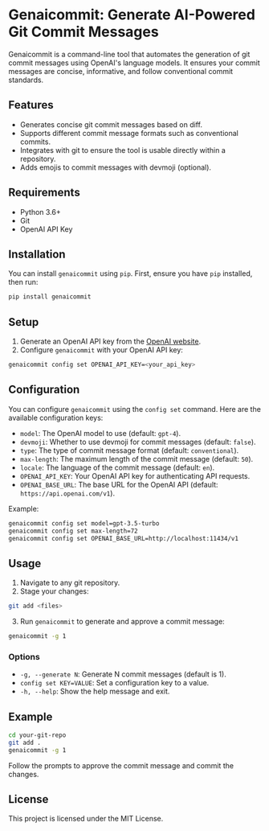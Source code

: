 # Genaicommit: Generate AI-Powered Git Commit Messages

Genaicommit is a command-line tool that automates the generation of git commit messages using OpenAI's language models. It ensures your commit messages are concise, informative, and follow conventional commit standards.

## Features
- Generates concise git commit messages based on diff.
- Supports different commit message formats such as conventional commits.
- Integrates with git to ensure the tool is usable directly within a repository.
- Adds emojis to commit messages with devmoji (optional).

## Requirements
- Python 3.6+
- Git
- OpenAI API Key

## Installation

You can install `genaicommit` using `pip`. First, ensure you have `pip` installed, then run:

```bash
pip install genaicommit
```

## Setup

1. Generate an OpenAI API key from the [OpenAI website](https://beta.openai.com/signup/).
2. Configure `genaicommit` with your OpenAI API key:

```bash
genaicommit config set OPENAI_API_KEY=<your_api_key>
```

## Configuration

You can configure `genaicommit` using the `config set` command. Here are the available configuration keys:

- `model`: The OpenAI model to use (default: `gpt-4`).
- `devmoji`: Whether to use devmoji for commit messages (default: `false`).
- `type`: The type of commit message format (default: `conventional`).
- `max-length`: The maximum length of the commit message (default: `50`).
- `locale`: The language of the commit message (default: `en`).
- `OPENAI_API_KEY`: Your OpenAI API key for authenticating API requests.
- `OPENAI_BASE_URL`: The base URL for the OpenAI API (default: `https://api.openai.com/v1`).

Example:

```bash
genaicommit config set model=gpt-3.5-turbo
genaicommit config set max-length=72
genaicommit config set OPENAI_BASE_URL=http://localhost:11434/v1
```

## Usage

1. Navigate to any git repository.
2. Stage your changes:

```bash
git add <files>
```

3. Run `genaicommit` to generate and approve a commit message:

```bash
genaicommit -g 1
```

### Options

- `-g, --generate N`: Generate N commit messages (default is 1).
- `config set KEY=VALUE`: Set a configuration key to a value.
- `-h, --help`: Show the help message and exit.

## Example

```bash
cd your-git-repo
git add .
genaicommit -g 1
```

Follow the prompts to approve the commit message and commit the changes.

## License

This project is licensed under the MIT License.